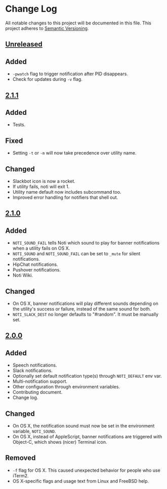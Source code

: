# Change Log

All notable changes to this project will be documented in this file. This
project adheres to [Semantic Versioning](http://semver.org/).

## [Unreleased]

## Added
* `-pwatch` flag to trigger notification after PID disappears.
* Check for updates during `-v` flag.

## [2.1.1]

## Added
* Tests.

## Fixed
* Setting `-t` or `-m` will now take precedence over utility name.

## Changed
* Slackbot icon is now a rocket.
* If utility fails, noti will exit 1.
* Utility name default now includes subcommand too.
* Improved error handling for notifiers that shell out.

## [2.1.0]

## Added

* `NOTI_SOUND_FAIL` tells Noti which sound to play for banner notifications
when a utility fails on OS X.
* `NOTI_SOUND` and `NOTI_SOUND_FAIL` can be set to `_mute` for silent
notifications.
* HipChat notifications.
* Pushover notifications.
* Noti Wiki.

## Changed

* On OS X, banner notifications will play different sounds depending on the
utility's success or failure, instead of the same sound for both.
* `NOTI_SLACK_DEST` no longer defaults to "#random". It must be manually set.

## [2.0.0]

## Added

* Speech notifications.
* Slack notifications.
* Optionally set default notification type(s) through `NOTI_DEFAULT` env var.
* Multi-notification support.
* Other configuration through environment variables.
* Contributing document.
* Change log.

## Changed

* On OS X, the notification sound must now be set in the environment variable,
`NOTI_SOUND`.
* On OS X, instead of AppleScript, banner notifications are triggered with
Object-C, which shows (nicer) Terminal icon.

## Removed

* `-f` flag for OS X. This caused unexpected behavior for people who use iTerm2.
* OS X-specific flags and usage text from Linux and FreeBSD help.

[Unreleased]: https://github.com/variadico/noti/compare/v2.1.1...dev
[2.1.1]: https://github.com/variadico/noti/compare/v2.1.0...v2.1.1
[2.1.0]: https://github.com/variadico/noti/compare/v2.0.0...v2.1.0
[2.0.0]: https://github.com/variadico/noti/compare/v1.3.0...v2.0.0
